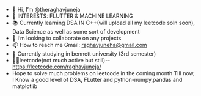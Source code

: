 - 👋 Hi, I’m @theraghavjuneja 
- 👀 INTERESTS: FLUTTER & MACHINE LEARNING
- 📚 Currently learning DSA IN C++(will upload all my leetcode soln soon), Data Science as well as some sort of development
- 💞️ I’m looking to collaborate on any projects 
- 📫 How to reach me Gmail: raghavjuneha@gmail.com
- 🏫 Currently studying in bennett university (3rd semester)
- 🧑‍💻leetcode(not much active but still)-- https://leetcode.com/raghavjuneja/
- Hope to solve much problems on leetcode in the coming month
  TIll now, I Know a good level of DSA, FLutter and python-numpy,pandas and matplotlib
<!---
theraghavjuneja/theraghavjuneja is a ✨ special ✨ repository because its `README.md` (this file) appears on your GitHub profile.
You can click the Preview link to take a look at your changes.
--->
